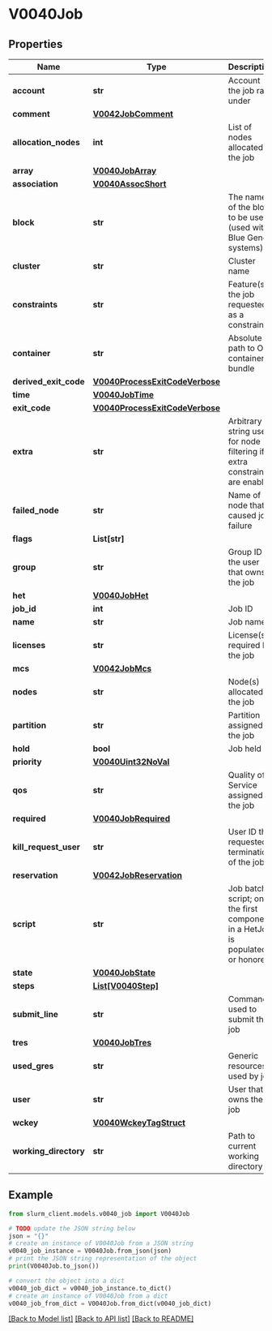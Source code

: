 # V0040Job


## Properties

Name | Type | Description | Notes
------------ | ------------- | ------------- | -------------
**account** | **str** | Account the job ran under | [optional] 
**comment** | [**V0042JobComment**](V0042JobComment.md) |  | [optional] 
**allocation_nodes** | **int** | List of nodes allocated to the job | [optional] 
**array** | [**V0040JobArray**](V0040JobArray.md) |  | [optional] 
**association** | [**V0040AssocShort**](V0040AssocShort.md) |  | [optional] 
**block** | **str** | The name of the block to be used (used with Blue Gene systems) | [optional] 
**cluster** | **str** | Cluster name | [optional] 
**constraints** | **str** | Feature(s) the job requested as a constraint | [optional] 
**container** | **str** | Absolute path to OCI container bundle | [optional] 
**derived_exit_code** | [**V0040ProcessExitCodeVerbose**](V0040ProcessExitCodeVerbose.md) |  | [optional] 
**time** | [**V0040JobTime**](V0040JobTime.md) |  | [optional] 
**exit_code** | [**V0040ProcessExitCodeVerbose**](V0040ProcessExitCodeVerbose.md) |  | [optional] 
**extra** | **str** | Arbitrary string used for node filtering if extra constraints are enabled | [optional] 
**failed_node** | **str** | Name of node that caused job failure | [optional] 
**flags** | **List[str]** |  | [optional] 
**group** | **str** | Group ID of the user that owns the job | [optional] 
**het** | [**V0040JobHet**](V0040JobHet.md) |  | [optional] 
**job_id** | **int** | Job ID | [optional] 
**name** | **str** | Job name | [optional] 
**licenses** | **str** | License(s) required by the job | [optional] 
**mcs** | [**V0042JobMcs**](V0042JobMcs.md) |  | [optional] 
**nodes** | **str** | Node(s) allocated to the job | [optional] 
**partition** | **str** | Partition assigned to the job | [optional] 
**hold** | **bool** | Job held | [optional] 
**priority** | [**V0040Uint32NoVal**](V0040Uint32NoVal.md) |  | [optional] 
**qos** | **str** | Quality of Service assigned to the job | [optional] 
**required** | [**V0040JobRequired**](V0040JobRequired.md) |  | [optional] 
**kill_request_user** | **str** | User ID that requested termination of the job | [optional] 
**reservation** | [**V0042JobReservation**](V0042JobReservation.md) |  | [optional] 
**script** | **str** | Job batch script; only the first component in a HetJob is populated or honored | [optional] 
**state** | [**V0040JobState**](V0040JobState.md) |  | [optional] 
**steps** | [**List[V0040Step]**](V0040Step.md) |  | [optional] 
**submit_line** | **str** | Command used to submit the job | [optional] 
**tres** | [**V0040JobTres**](V0040JobTres.md) |  | [optional] 
**used_gres** | **str** | Generic resources used by job | [optional] 
**user** | **str** | User that owns the job | [optional] 
**wckey** | [**V0040WckeyTagStruct**](V0040WckeyTagStruct.md) |  | [optional] 
**working_directory** | **str** | Path to current working directory | [optional] 

## Example

```python
from slurm_client.models.v0040_job import V0040Job

# TODO update the JSON string below
json = "{}"
# create an instance of V0040Job from a JSON string
v0040_job_instance = V0040Job.from_json(json)
# print the JSON string representation of the object
print(V0040Job.to_json())

# convert the object into a dict
v0040_job_dict = v0040_job_instance.to_dict()
# create an instance of V0040Job from a dict
v0040_job_from_dict = V0040Job.from_dict(v0040_job_dict)
```
[[Back to Model list]](../README.md#documentation-for-models) [[Back to API list]](../README.md#documentation-for-api-endpoints) [[Back to README]](../README.md)


